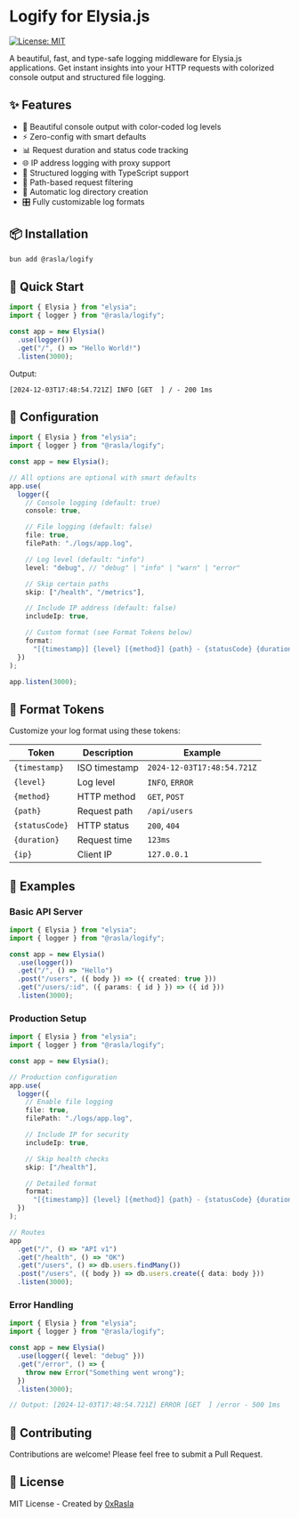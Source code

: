 # Logify for Elysia.js

[![License: MIT](https://img.shields.io/badge/License-MIT-yellow.svg)](https://opensource.org/licenses/MIT)

A beautiful, fast, and type-safe logging middleware for Elysia.js applications. Get instant insights into your HTTP requests with colorized console output and structured file logging.

## ✨ Features

- 🎨 Beautiful console output with color-coded log levels
- ⚡ Zero-config with smart defaults
- 📊 Request duration and status code tracking
- 🌐 IP address logging with proxy support
- 📝 Structured logging with TypeScript support
- 🎯 Path-based request filtering
- 🔄 Automatic log directory creation
- 🎛️ Fully customizable log formats

## 📦 Installation

```bash
bun add @rasla/logify
```

## 🚀 Quick Start

```typescript
import { Elysia } from "elysia";
import { logger } from "@rasla/logify";

const app = new Elysia()
  .use(logger())
  .get("/", () => "Hello World!")
  .listen(3000);
```

Output:
```
[2024-12-03T17:48:54.721Z] INFO [GET  ] / - 200 1ms
```

## 🎨 Configuration

```typescript
import { Elysia } from "elysia";
import { logger } from "@rasla/logify";

const app = new Elysia();

// All options are optional with smart defaults
app.use(
  logger({
    // Console logging (default: true)
    console: true,

    // File logging (default: false)
    file: true,
    filePath: "./logs/app.log",

    // Log level (default: "info")
    level: "debug", // "debug" | "info" | "warn" | "error"

    // Skip certain paths
    skip: ["/health", "/metrics"],

    // Include IP address (default: false)
    includeIp: true,

    // Custom format (see Format Tokens below)
    format:
      "[{timestamp}] {level} [{method}] {path} - {statusCode} {duration}ms{ip}",
  })
);

app.listen(3000);
```

## 📝 Format Tokens

Customize your log format using these tokens:

| Token | Description | Example |
|-------|-------------|---------|
| `{timestamp}` | ISO timestamp | `2024-12-03T17:48:54.721Z` |
| `{level}` | Log level | `INFO`, `ERROR` |
| `{method}` | HTTP method | `GET`, `POST` |
| `{path}` | Request path | `/api/users` |
| `{statusCode}` | HTTP status | `200`, `404` |
| `{duration}` | Request time | `123ms` |
| `{ip}` | Client IP | `127.0.0.1` |

## 🎯 Examples

### Basic API Server

```typescript
import { Elysia } from "elysia";
import { logger } from "@rasla/logify";

const app = new Elysia()
  .use(logger())
  .get("/", () => "Hello")
  .post("/users", ({ body }) => ({ created: true }))
  .get("/users/:id", ({ params: { id } }) => ({ id }))
  .listen(3000);
```

### Production Setup

```typescript
import { Elysia } from "elysia";
import { logger } from "@rasla/logify";

const app = new Elysia();

// Production configuration
app.use(
  logger({
    // Enable file logging
    file: true,
    filePath: "./logs/app.log",

    // Include IP for security
    includeIp: true,

    // Skip health checks
    skip: ["/health"],

    // Detailed format
    format:
      "[{timestamp}] {level} [{method}] {path} - {statusCode} {duration}ms - {ip}",
  })
);

// Routes
app
  .get("/", () => "API v1")
  .get("/health", () => "OK")
  .get("/users", () => db.users.findMany())
  .post("/users", ({ body }) => db.users.create({ data: body }))
  .listen(3000);
```

### Error Handling

```typescript
import { Elysia } from "elysia";
import { logger } from "@rasla/logify";

const app = new Elysia()
  .use(logger({ level: "debug" }))
  .get("/error", () => {
    throw new Error("Something went wrong");
  })
  .listen(3000);

// Output: [2024-12-03T17:48:54.721Z] ERROR [GET  ] /error - 500 1ms
```

## 🤝 Contributing

Contributions are welcome! Please feel free to submit a Pull Request.

## 📄 License

MIT License - Created by [0xRasla](https://github.com/0xRasla)
